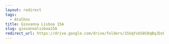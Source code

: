 ```yaml
---
layout: redirect
tags:
  - Atalhos
title: Giovanna Lisboa 15A
slug: giovannalisboa15A
redirect_url: https://drive.google.com/drive/folders/1SUqYxbS8S0qBqJDzBznyDnmTlVOq40Jq?usp=drive_link
---
```

